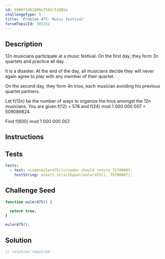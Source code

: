 ```yaml
---
id: 5900f5481000cf542c51005a
challengeType: 5
title: 'Problem 475: Music festival'
forumTopicId: 302152
---
```


## Description

<section id='description'>

12n musicians participate at a music festival. On the first day, they form 3n quartets and practice all day.

It is a disaster. At the end of the day, all musicians decide they will never again agree to play with any member of their quartet.

On the second day, they form 4n trios, each musician avoiding his previous quartet partners.

Let f(12n) be the number of ways to organize the trios amongst the 12n musicians. You are given f(12) = 576 and f(24) mod 1 000 000 007 = 509089824.

Find f(600) mod 1 000 000 007.

</section>

## Instructions

<section id='instructions'>

</section>

## Tests

<section id='tests'>

```yml
tests:
  - text: <code>euler475()</code> should return 75780067.
    testString: assert.strictEqual(euler475(), 75780067);

```

</section>

## Challenge Seed

<section id='challengeSeed'>

<div id='js-seed'>

```js
function euler475() {

  return true;
}

euler475();
```

</div>

</section>

## Solution

<section id='solution'>

```js
// solution required
```

</section>
